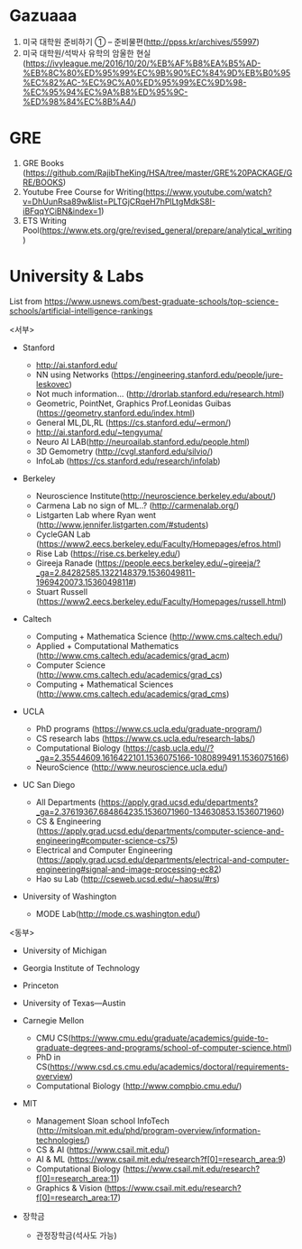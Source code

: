 # Gazuaaa

1. 미국 대학원 준비하기 ① – 준비물편(http://ppss.kr/archives/55997)
2. 미국 대학원/석박사 유학의 암울한 현실(https://ivyleague.me/2016/10/20/%EB%AF%B8%EA%B5%AD-%EB%8C%80%ED%95%99%EC%9B%90%EC%84%9D%EB%B0%95%EC%82%AC-%EC%9C%A0%ED%95%99%EC%9D%98-%EC%95%94%EC%9A%B8%ED%95%9C-%ED%98%84%EC%8B%A4/)


# GRE

1. GRE Books (https://github.com/RajibTheKing/HSA/tree/master/GRE%20PACKAGE/GRE/BOOKS)
2.  Youtube Free Course for Writing(https://www.youtube.com/watch?v=DhUunRsa89w&list=PLTGjCRqeH7hPlLtgMdkS8I-iBFqqYCiBN&index=1)
3. ETS Writing Pool(https://www.ets.org/gre/revised_general/prepare/analytical_writing)


# University & Labs

List from https://www.usnews.com/best-graduate-schools/top-science-schools/artificial-intelligence-rankings

<서부>

- Stanford

  - http://ai.stanford.edu/
  - NN using Networks (https://engineering.stanford.edu/people/jure-leskovec)
  - Not much information... (http://drorlab.stanford.edu/research.html)
  - Geometric, PointNet, Graphics Prof.Leonidas Guibas (https://geometry.stanford.edu/index.html)
  - General ML,DL,RL (https://cs.stanford.edu/~ermon/)
  - http://ai.stanford.edu/~tengyuma/
  - Neuro AI LAB(http://neuroailab.stanford.edu/people.html)
  - 3D Gemometry (http://cvgl.stanford.edu/silvio/)
  - InfoLab (https://cs.stanford.edu/research/infolab)


- Berkeley

  - Neuroscience Institute(http://neuroscience.berkeley.edu/about/)
  - Carmena Lab no sign of ML..? (http://carmenalab.org/)
  - Listgarten Lab where Ryan went (http://www.jennifer.listgarten.com/#students)
  - CycleGAN Lab (https://www2.eecs.berkeley.edu/Faculty/Homepages/efros.html)
  - Rise Lab (https://rise.cs.berkeley.edu/)
  - Gireeja Ranade (https://people.eecs.berkeley.edu/~gireeja/?_ga=2.84282585.1322148379.1536049811-1969420073.1536049811#)
  - Stuart Russell (https://www2.eecs.berkeley.edu/Faculty/Homepages/russell.html)


- Caltech

  - Computing + Mathematica Science (http://www.cms.caltech.edu/)
  - Applied + Computational Mathematics (http://www.cms.caltech.edu/academics/grad_acm)
  - Computer Science (http://www.cms.caltech.edu/academics/grad_cs)
  - Computing + Mathematical Sciences (http://www.cms.caltech.edu/academics/grad_cms)
  

- UCLA

  - PhD programs (https://www.cs.ucla.edu/graduate-program/)
  - CS research labs (https://www.cs.ucla.edu/research-labs/)
  - Computational Biology (https://casb.ucla.edu//?_ga=2.35544609.1616422101.1536075166-1080899491.1536075166)
  - NeuroScience (http://www.neuroscience.ucla.edu/)

- UC San Diego

  - All Departments (https://apply.grad.ucsd.edu/departments?_ga=2.37619367.684864235.1536071960-134630853.1536071960)
  - CS & Engineering (https://apply.grad.ucsd.edu/departments/computer-science-and-engineering#computer-science-cs75)
  - Electrical and Computer Engineering
 (https://apply.grad.ucsd.edu/departments/electrical-and-computer-engineering#signal-and-image-processing-ec82)
  - Hao su Lab (http://cseweb.ucsd.edu/~haosu/#rs)

- University of Washington

  - MODE Lab(http://mode.cs.washington.edu/)

<동부>

- University of Michigan 

- Georgia Institute of Technology 

- Princeton 

- University of Texas—Austin 

- Carnegie Mellon

  - CMU CS(https://www.cmu.edu/graduate/academics/guide-to-graduate-degrees-and-programs/school-of-computer-science.html)
  - PhD in CS(https://www.csd.cs.cmu.edu/academics/doctoral/requirements-overview)
  - Computational Biology (http://www.compbio.cmu.edu/)

- MIT

  - Management Sloan school InfoTech (http://mitsloan.mit.edu/phd/program-overview/information-technologies/)
  - CS & AI (https://www.csail.mit.edu/)
  - AI & ML (https://www.csail.mit.edu/research?f[0]=research_area:9)
  - Computational Biology (https://www.csail.mit.edu/research?f[0]=research_area:11)
  - Graphics & Vision (https://www.csail.mit.edu/research?f[0]=research_area:17)


- 장학금 
  - 관정장학금(석사도 가능)
